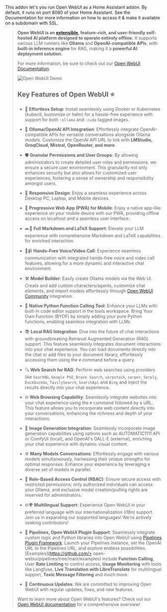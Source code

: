 This addon let's you run Open WebUI as a Home Assistant addon. By default, it runs on port 8080 of your Home Assistant. See the Documentation for more information on how to access it & make it available on a subdomain with SSL.

> **Open WebUI is an [extensible](https://docs.openwebui.com/features/plugin/), feature-rich, and user-friendly self-hosted AI platform designed to operate entirely offline.** It supports various LLM runners like **Ollama** and **OpenAI-compatible APIs**, with **built-in inference engine** for RAG, making it a **powerful AI deployment solution**.
> 
> For more information, be sure to check out our [Open WebUI Documentation](https://docs.openwebui.com/).
> 
> ![Open WebUI Demo](https://raw.githubusercontent.com/open-webui/open-webui/main/demo.gif)
> 
> ## Key Features of Open WebUI ⭐
> 
> - 🚀 **Effortless Setup**: Install seamlessly using Docker or Kubernetes (kubectl, kustomize or helm) for a hassle-free experience with support for both `:ollama` and `:cuda` tagged images.
> 
> - 🤝 **Ollama/OpenAI API Integration**: Effortlessly integrate OpenAI-compatible APIs for versatile conversations alongside Ollama models. Customize the OpenAI API URL to link with **LMStudio, GroqCloud, Mistral, OpenRouter, and more**.
> 
> - 🛡️ **Granular Permissions and User Groups**: By allowing administrators to create detailed user roles and permissions, we ensure a secure user environment. This granularity not only enhances security but also allows for customized user experiences, fostering a sense of ownership and responsibility amongst users.
> 
> - 📱 **Responsive Design**: Enjoy a seamless experience across Desktop PC, Laptop, and Mobile devices.
> 
> - 📱 **Progressive Web App (PWA) for Mobile**: Enjoy a native app-like experience on your mobile device with our PWA, providing offline access on localhost and a seamless user interface.
> 
> - ✒️🔢 **Full Markdown and LaTeX Support**: Elevate your LLM experience with comprehensive Markdown and LaTeX capabilities for enriched interaction.
> 
> - 🎤📹 **Hands-Free Voice/Video Call**: Experience seamless communication with integrated hands-free voice and video call features, allowing for a more dynamic and interactive chat environment.
> 
> - 🛠️ **Model Builder**: Easily create Ollama models via the Web UI. Create and add custom characters/agents, customize chat elements, and import models effortlessly through [Open WebUI Community](https://openwebui.com/) integration.
> 
> - 🐍 **Native Python Function Calling Tool**: Enhance your LLMs with built-in code editor support in the tools workspace. Bring Your Own Function (BYOF) by simply adding your pure Python functions, enabling seamless integration with LLMs.
> 
> - 📚 **Local RAG Integration**: Dive into the future of chat interactions with groundbreaking Retrieval Augmented Generation (RAG) support. This feature seamlessly integrates document interactions into your chat experience. You can load documents directly into the chat or add files to your document library, effortlessly accessing them using the `#` command before a query.
> 
> - 🔍 **Web Search for RAG**: Perform web searches using providers like `SearXNG`, `Google PSE`, `Brave Search`, `serpstack`, `serper`, `Serply`, `DuckDuckGo`, `TavilySearch`, `SearchApi` and `Bing` and inject the results directly into your chat experience.
> 
> - 🌐 **Web Browsing Capability**: Seamlessly integrate websites into your chat experience using the `#` command followed by a URL. This feature allows you to incorporate web content directly into your conversations, enhancing the richness and depth of your interactions.
> 
> - 🎨 **Image Generation Integration**: Seamlessly incorporate image generation capabilities using options such as AUTOMATIC1111 API or ComfyUI (local), and OpenAI's DALL-E (external), enriching your chat experience with dynamic visual content.
> 
> - ⚙️ **Many Models Conversations**: Effortlessly engage with various models simultaneously, harnessing their unique strengths for optimal responses. Enhance your experience by leveraging a diverse set of models in parallel.
> 
> - 🔐 **Role-Based Access Control (RBAC)**: Ensure secure access with restricted permissions; only authorized individuals can access your Ollama, and exclusive model creation/pulling rights are reserved for administrators.
> 
> - 🌐🌍 **Multilingual Support**: Experience Open WebUI in your preferred language with our internationalization (i18n) support. Join us in expanding our supported languages! We're actively seeking contributors!
> 
> - 🧩 **Pipelines, Open WebUI Plugin Support**: Seamlessly integrate custom logic and Python libraries into Open WebUI using [Pipelines Plugin Framework](https://github.com/open-webui/pipelines). Launch your Pipelines instance, set the OpenAI URL to the Pipelines URL, and explore endless possibilities. [Examples](https://github.com/> open-webui/pipelines/tree/main/examples) include **Function Calling**, User **Rate Limiting** to control access, **Usage Monitoring** with tools like Langfuse, **Live Translation with LibreTranslate** for multilingual support, **Toxic Message Filtering** and much more.
> 
> - 🌟 **Continuous Updates**: We are committed to improving Open WebUI with regular updates, fixes, and new features.
> 
> Want to learn more about Open WebUI's features? Check out our [Open WebUI documentation](https://docs.openwebui.com/features) for a comprehensive overview!

